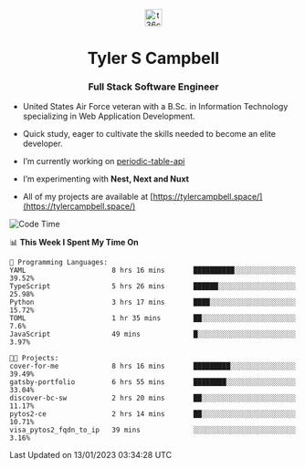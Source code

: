 <p align="center">
<a href="https://www.linkedin.com/in/t36campbell" target="blank"><img align="center" src="https://ik.imagekit.io/t36campbell/Portfolio/linkedin.png.original_m8bbGgPh6.png" alt="t36campbell" height="30" width="30" /></a>
</p>
<h1 align="center">Tyler S Campbell</h1>
<h3 align="center">Full Stack Software Engineer</h3>

* United States Air Force veteran with a B.Sc. in Information Technology specializing in Web Application Development. 

* Quick study, eager to cultivate the skills needed to become an elite developer.

* I’m currently working on [periodic-table-api](https://github.com/t36campbell/periodic-table-api)

* I’m experimenting with **Nest, Next and Nuxt**

* All of my projects are available at [https://tylercampbell.space/](https://tylercampbell.space/)

<!--START_SECTION:waka-->
![Code Time](http://img.shields.io/badge/Code%20Time-2%2C094%20hrs%2029%20mins-blue)

📊 **This Week I Spent My Time On** 

```text
💬 Programming Languages: 
YAML                     8 hrs 16 mins       ██████████░░░░░░░░░░░░░░░   39.52% 
TypeScript               5 hrs 26 mins       ██████░░░░░░░░░░░░░░░░░░░   25.98% 
Python                   3 hrs 17 mins       ████░░░░░░░░░░░░░░░░░░░░░   15.72% 
TOML                     1 hr 35 mins        ██░░░░░░░░░░░░░░░░░░░░░░░   7.6% 
JavaScript               49 mins             █░░░░░░░░░░░░░░░░░░░░░░░░   3.97%

🐱‍💻 Projects: 
cover-for-me             8 hrs 16 mins       █████████░░░░░░░░░░░░░░░░   39.49% 
gatsby-portfolio         6 hrs 55 mins       ████████░░░░░░░░░░░░░░░░░   33.04% 
discover-bc-sw           2 hrs 20 mins       ██░░░░░░░░░░░░░░░░░░░░░░░   11.17% 
pytos2-ce                2 hrs 14 mins       ██░░░░░░░░░░░░░░░░░░░░░░░   10.71% 
visa_pytos2_fqdn_to_ip   39 mins             ░░░░░░░░░░░░░░░░░░░░░░░░░   3.16%

```


 Last Updated on 13/01/2023 03:34:28 UTC
<!--END_SECTION:waka-->
